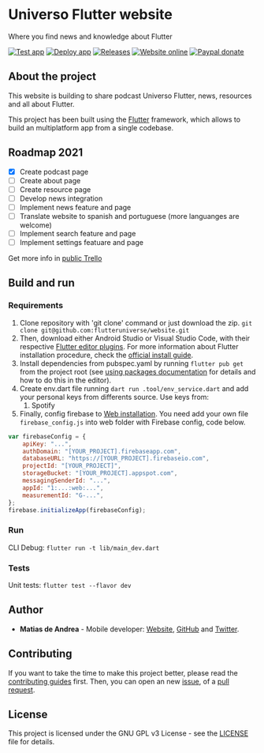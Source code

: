 # Universo Flutter website

Where you find news and knowledge about Flutter

[![Test app](https://github.com/flutteruniverse/website/workflows/Test%20app/badge.svg)](https://github.com/flutteruniverse/website/actions?query=workflow%3A%22Test+app%22)
[![Deploy app](https://github.com/flutteruniverse/website/workflows/Deploy%20app/badge.svg)](https://github.com/flutteruniverse/website/actions?query=workflow%3A%22Deploy+app%22)
[![Releases](https://img.shields.io/github/v/release/flutteruniverse/website)](https://github.com/flutteruniverse/website/releases)
[![Website online](https://img.shields.io/website?up_message=online&url=https%3A%2F%2Funiversoflutter.com)](https://universoflutter.com)
[![Paypal donate](https://img.shields.io/badge/paypal-donate-blue)](https://paypal.me/deandreamatias)

## About the project

This website is building to share podcast Universo Flutter, news, resources and all about Flutter.

This project has been built using the [Flutter](https://flutter.dev/) framework, which allows to build an multiplatform app from a single codebase.

## Roadmap 2021

- [x] Create podcast page
- [ ] Create about page
- [ ] Create resource page
- [ ] Develop news integration
- [ ] Implement news feature and page
- [ ] Translate website to spanish and portuguese (more languanges are welcome)
- [ ] Implement search feature and page
- [ ] Implement settings featuare and page

Get more info in [public Trello](https://trello.com/b/eKsVAvyv)

## Build and run

### Requirements

1. Clone repository with 'git clone' command or just download the zip. `git clone git@github.com:flutteruniverse/website.git`
2. Then, download either Android Studio or Visual Studio Code, with their respective [Flutter editor plugins](https://flutter.dev/docs/get-started/editor). For more information about Flutter installation procedure, check the [official install guide](https://flutter.dev/docs/get-started/install).
3. Install dependencies from pubspec.yaml by running `flutter pub get` from the project root (see [using packages documentation](https://flutter.dev/docs/development/packages-and-plugins/using-packages#adding-a-package-dependency-to-an-app) for details and how to do this in the editor).
4. Create env.dart file running `dart run .tool/env_service.dart` and add your personal keys from differents source. Use keys from:
   1. Spotify
5. Finally, config firebase to [Web installation](https://firebase.flutter.dev/docs/installation/web).
You need add your own file `firebase_config.js` into web folder with Firebase config, code below.

```javascript
var firebaseConfig = {
    apiKey: "...",
    authDomain: "[YOUR_PROJECT].firebaseapp.com",
    databaseURL: "https://[YOUR_PROJECT].firebaseio.com",
    projectId: "[YOUR_PROJECT]",
    storageBucket: "[YOUR_PROJECT].appspot.com",
    messagingSenderId: "...",
    appId: "1:...:web:...",
    measurementId: "G-...",
};
firebase.initializeApp(firebaseConfig);
```

### Run

CLI Debug: `flutter run -t lib/main_dev.dart`

### Tests

Unit tests: `flutter test --flavor dev`

## Author

- **Matias de Andrea** - Mobile developer: [Website](https://deandreamatias.com), [GitHub](https://github.com/deandreamatias) and [Twitter](https://twitter.com/deandreamatias).

## Contributing

If you want to take the time to make this project better, please read the [contributing guides](https://github.com/flutteruniverse/website/blob/master/CONTRIBUTING.md) first. Then, you can open an new [issue](https://github.com/flutteruniverse/website/issues/new/choose), of a [pull request](https://github.com/flutteruniverse/website/compare).

## License

This project is licensed under the GNU GPL v3 License - see the [LICENSE](LICENSE) file for details.
